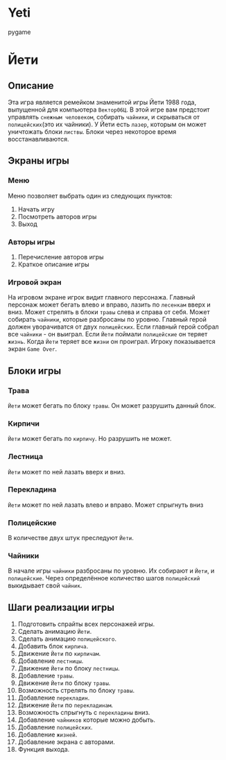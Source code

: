 # Yeti
pygame
# Йети

## Описание

Эта игра является ремейком знаменитой игры Йети 1988 года, выпущенной для компьютера `Вектор06Ц`. В этой игре вам предстоит управлять `снежным человеком`, собирать `чайники`, и скрываться от `полицейских`(это их чайники). У Йети есть `лазер`, которым он может уничтожать блоки `листвы`. Блоки через некоторое время восстанавливаются.

## Экраны игры

### Меню

Меню позволяет выбрать один из следующих пунктов:
1. Начать игру
2. Посмотреть авторов игры
3. Выход

### Авторы игры

1. Перечисление авторов игры
2. Краткое описание игры 

### Игровой экран

На игровом экране игрок видит главного персонажа. Главный персонаж может бегать влево и вправо, лазить по `лесенкам` вверх и вниз. Может стрелять в блоки `травы` слева и справа от себя. Может собирать `чайники`, которые разбросаны по уровню. Главный герой должен уворачиватся от двух `полицейских`. Если главный герой собрал все `чайники` - он выиграл. Если `Йети` поймали `полицейские` он теряет `жизнь`. Когда `Йети` теряет все `жизни` он проиграл. Игроку показывается экран `Game Over`.

## Блоки игры

### Трава

`Йети` может бегать по блоку `травы`. Он может разрушить данный блок.

### Кирпичи

`Йети` может бегать по `кирпичу`. Но разрушить не может.

### Лестница

`Йети` может по ней лазать вверх и вниз.

### Перекладина

`Йети` может по ней лазать влево и вправо. Может спрыгнуть вниз

### Полицейские

В количестве двух штук преследуют `Йети`.

### Чайники

В начале игры `чайники` разбросаны по уровню. Их собирают и `Йети`, и `полицейские`. Через определённое количество шагов `полицейский` выкидывает свой `чайник`.

## Шаги реализации игры

1. Подготовить спрайты всех персонажей игры.
2. Сделать анимацию `Йети`.
3. Сделать анимацию `полицейского`.
4. Добавить блок `кирпича`.
5. Движение `Йети` по `кирпичам`.
6. Добавление `лестницы`.
7. Движение `Йети` по блоку `лестницы`.
8. Добавление `травы`.
9. Движение `Йети` по блоку `травы`.
10. Возможность стрелять по блоку `травы`.
11. Добавление `перекладин`.
12. Движение `Йети` по `перекладинам`.
13. Возможность спрыгнуть с `перекладины` вниз.
14. Добавление `чайников` которые можно добыть.
15. Добавление `полицейских`.
16. Добавление `жизней`.
17. Добавление экрана с авторами.
18. Функция выхода.